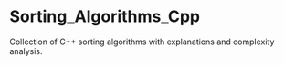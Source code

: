 # Sorting_Algorithms_Cpp
Collection of C++ sorting algorithms with explanations and complexity analysis.
